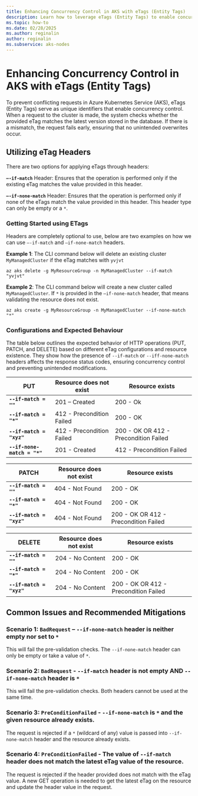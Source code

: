 ```yaml
---
title: Enhancing Concurrency Control in AKS with eTags (Entity Tags)
description: Learn how to leverage eTags (Entity Tags) to enable concurrency control and avoid racing conditions or overwritting scenarios. 
ms.topic: how-to
ms.date: 02/28/2025
ms.author: reginalin
author: reginalin
ms.subservice: aks-nodes
---
```




# Enhancing Concurrency Control in AKS with eTags (Entity Tags)

To prevent conflicting requests in Azure Kubernetes Service (AKS), eTags (Entity Tags) serve as unique identifiers that enable concurrency control. When a request to the cluster is made, the system checks whether the provided eTag matches the latest version stored in the database. If there is a mismatch, the request fails early, ensuring that no unintended overwrites occur.

## Utilizing eTag Headers

There are two options for applying eTags through headers:

**`–-if-match`** Header: Ensures that the operation is performed only if the existing eTag matches the value provided in this header.

**`–-if-none-match`** Header: Ensures that the operation is performed only if none of the eTags match the value provided in this header. This header type can only be empty or a `*`. 

### Getting Started using ETags
Headers are completely optional to use, below are two examples on how we can use `–-if-match` and `–if-none-match` headers. 

**Example 1**: The CLI command below will delete an existing cluster `MyManagedCluster` if the eTag matches with `yvjvt`
```azurecli
az aks delete -g MyResourceGroup -n MyManagedCluster --if-match "yvjvt"
```

**Example 2**: The CLI command below will create a new cluster called `MyManagedCluster`. If `*` is provided in the `–if-none-match` header, that means validating the resource does not exist.
```azurecli
az aks create -g MyResourceGroup -n MyManagedCluster --if-none-match "*"
```

### Configurations and Expected Behaviour

The table below outlines the expected behavior of HTTP operations (PUT, PATCH, and DELETE) based on different eTag configurations and resource existence. They show how the presence of `--if-match` or `--iff-none-match` headers affects the response status codes, ensuring concurrency control and preventing unintended modifications.


**PUT** | **Resource does not exist** | **Resource exists**
--- | --- | ---
**`--if-match = ""`** | 201 – Created | 200 - Ok
**`--if-match = "*"`** | 412 - Precondition Failed | 200 - OK
**`--if-match = "xyz"`** | 412 - Precondition Failed | 200 - OK OR 412 - Precondition Failed
**`--if-none-match = "*"`** | 201 - Created | 412 - Precondition Failed


**PATCH** | **Resource does not exist** | **Resource exists**
--- | --- | ---
**`--if-match = ""`** | 404 - Not Found | 200 - OK
**`--if-match = "*"`** | 404 - Not Found | 200 - OK
**`--if-match = "xyz"`** | 404 - Not Found | 200 - OK OR 412 - Precondition Failed


**DELETE** | **Resource does not exist** | **Resource exists**
--- | --- | ---
**`--if-match = ""`** | 204 - No Content | 200 - OK
**`--if-match = "*"`** | 204 - No Content | 200 - OK
**`--if-match = "xyz"`** | 204 - No Content | 200 - OK OR 412 - Precondition Failed

## Common Issues and Recommended Mitigations

### **Scenario 1**: `BadRequest` – `--if-none-match` header is neither empty nor set to `*`

This will fail the pre-validation checks. The `--if-none-match` header can only be empty or take a value of `*`. 

### **Scenario 2**: `BadRequest`  - `--if-match` header is not empty AND `--if-none-match` header is  `*`

This will fail the pre-validation checks. Both headers cannot be used at the same time. 

### **Scenario 3**: `PreConditionFailed` - `--if-none-match` is `*` and the given resource already exists.

The request is rejected if a  `*` (wildcard of any) value is passed into `--if-none-match` header and the resource already exists. 

### **Scenario 4**: `PreConditionFailed`  - The value of `--if-match` header does not match the latest eTag value of the resource.

The request is rejected if the header provided does not match with the eTag value. A new GET operation is needed to get the latest eTag on the resource and update the header value in the request. 
